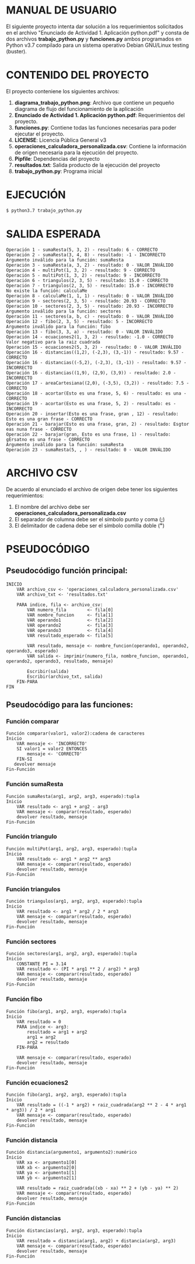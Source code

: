 MANUAL DE USUARIO
=================

El siguiente proyecto intenta dar solución a los requerimientos solicitados en el archivo "Enunciado de Actividad 1. Aplicación python.pdf" y consta de dos archivos **trabajo_python.py** y **funciones.py** ambos programados en Python v3.7 compilado para un sistema operativo Debian GNU/Linux testing (buster).

# CONTENIDO DEL PROYECTO

El proyecto conteniene los siguientes archivos:

1. **diagrama_trabajo_python.png**: Archivo que contiene un pequeño diagrama de flujo del funcionamiento de la aplicación
1. **Enunciado de Actividad 1. Aplicación python.pdf**: Requerimientos del proyecto.
1. **funciones.py**: Contiene todas las funciones necesarias para poder ejecutar el proyecto.
1. **LICENSE**: Licencia Pública General v3
1. **operaciones_calculadora_personalizada.csv**: Contiene la información de origen necesaria para la ejecución del proyecto.
1. **Pipfile**: Dependencias del proyecto
1. **resultados.txt**: Salida producto de la ejecución del proyecto
1. **trabajo_python.py**: Programa inicial

# EJECUCIÓN

```bash
$ python3.7 trabajo_python.py
```

# SALIDA ESPERADA

```
Operación 1 - sumaResta(5, 3, 2) - resultado: 6 - CORRECTO
Operación 2 - sumaResta(3, 4, 8) - resultado: -1 - INCORRECTO
Argumento inválido para la función: sumaResta
Operación 3 - sumaResta(a, 3, 2) - resultado: 0 - VALOR INVÁLIDO
Operación 4 - multiPot(1, 3, 2) - resultado: 9 - CORRECTO
Operación 5 - multiPot(1, 3, 2) - resultado: 9 - INCORRECTO
Operación 6 - triangulos(2, 3, 5) - resultado: 15.0 - CORRECTO
Operación 7 - triangulos(2, 3, 5) - resultado: 15.0 - INCORRECTO
No existe la función: calculaMe
Operación 8 - calculaMe(1, 1, 1) - resultado: 0 - VALOR INVÁLIDO
Operación 9 - sectores(2, 3, 5) - resultado: 20.93 - CORRECTO
Operación 10 - sectores(2, 3, 5) - resultado: 20.93 - INCORRECTO
Argumento inválido para la función: sectores
Operación 11 - sectores(a, b, c) - resultado: 0 - VALOR INVÁLIDO
Operación 12 - fibo(2, 3, 5) - resultado: 5 - INCORRECTO
Argumento inválido para la función: fibo
Operación 13 - fibo(3, 3, a) - resultado: 0 - VALOR INVÁLIDO
Operación 14 - ecuaciones2(1, 3, 2) - resultado: -1.0 - CORRECTO
Valor negativo para la raiz cuadrada
Operación 15 - ecuaciones2(5, 3, 2) - resultado: 0 - VALOR INVÁLIDO
Operación 16 - distancias((1,2), (-2,3), (3,-1)) - resultado: 9.57 - CORRECTO
Operación 16 - distancias((-5,2), (-2,3), (3,-1)) - resultado: 9.57 - INCORRECTO
Operación 16 - distancias((1,9), (2,9), (3,9)) - resultado: 2.0 - INCORRECTO
Operación 17 - areaCartesiana((2,0), (-3,5), (3,2)) - resultado: 7.5 - CORRECTO
Operación 18 - acortar(Esto es una frase, 5, 6) - resultado: es una - CORRECTO
Operación 19 - acortar(Esto es una frase, 5, 2) - resultado: es - INCORRECTO
Operación 20 - insertar(Esto es una frase, gran , 12) - resultado: Esto es una gran frase - CORRECTO
Operación 21 - barajar(Esto es una frase, gran, 2) - resultado: Esgtor eas nuna frase - CORRECTO
Operación 22 - barajar(gran, Esto es una frase, 1) - resultado: gErsatno es una frase - CORRECTO
Argumento inválido para la función: sumaResta
Operación 23 - sumaResta(5, , ) - resultado: 0 - VALOR INVÁLIDO
```

# ARCHIVO CSV

De acuerdo al enunciado el archivo de origen debe tener los siguientes requerimientos:

1. El nombre del archivo debe ser **operaciones_calculadora_personalizada.csv**
1. El separador de columna debe ser el símbolo punto y coma (**;**)
1. El delimitador de cadena debe ser el símbolo comilla doble (**"**)

# PSEUDOCÓDIGO

## Pseudocódigo función principal:

```
INICIO
    VAR archivo_csv <- 'operaciones_calculadora_personalizada.csv'
    VAR archivo_txt <- 'resultados.txt'

    PARA indice, fila <- archivo_csv:
        VAR numero_fila        <- fila[0]
        VAR nombre_funcion     <- fila[1]
        VAR operando1          <- fila[2]
        VAR operando2          <- fila[3]
        VAR operando3          <- fila[4]
        VAR resultado_esperado <- fila[5]

        VAR resultado, mensaje <- nombre_funcion(operando1, operando2, operando3, esperado)
        VAR salida <- imprimir(numero_fila, nombre_funcion, operando1, operando2, operando3, resultado, mensaje)

        Escribir(salida)
        Escribir(archivo_txt, salida)
    FIN-PARA
FIN
```

## Pseudocódigo para las funciones:

### Función comparar

```
Función comparar(valor1, valor2):cadena de caracteres
Inicio
    VAR mensaje <- 'INCORRECTO'
    SI valor1 = valor2 ENTONCES
        mensaje <- 'CORRECTO'
    FIN-SI
   devolver mensaje
Fin-Función
```

### Función sumaResta

```
Función sumaResta(arg1, arg2, arg3, esperado):tupla
Inicio
    VAR resultado <- arg1 + arg2 - arg3
    VAR mensaje <- comparar(resultado, esperado)
    devolver resultado, mensaje
Fin-Función
```

### Función triangulo

```
Función multiPot(arg1, arg2, arg3, esperado):tupla
Inicio
    VAR resultado <- arg1 * arg2 ** arg3
    VAR mensaje <- comparar(resultado, esperado)
    devolver resultado, mensaje
Fin-Función
```

### Función triangulos

```
Función triangulos(arg1, arg2, arg3, esperado):tupla
Inicio
    VAR resultado <- arg1 * arg2 / 2 * arg3
    VAR mensaje <- comparar(resultado, esperado)
    devolver resultado, mensaje
Fin-Función
```

### Función sectores

```
Función sectores(arg1, arg2, arg3, esperado):tupla
Inicio
    CONSTANTE PI = 3.14
    VAR resultado <- (PI * arg1 ** 2 / arg2) * arg3
    VAR mensaje <- comparar(resultado, esperado)
    devolver resultado, mensaje
Fin-Función
```

### Función fibo

```
Función fibo(arg1, arg2, arg3, esperado):tupla
Inicio
    VAR resultado = 0
    PARA indice <- arg3:
        resultado = arg1 + arg2
        arg1 = arg2
        arg2 = resultado
    FIN-PARA

    VAR mensaje <- comparar(resultado, esperado)
    devolver resultado, mensaje
Fin-Función
```

### Función ecuaciones2

```
Función fibo(arg1, arg2, arg3, esperado):tupla
Inicio
    VAR resultado = ((-1 * arg2) + raiz_cuadrada(arg2 ** 2 - 4 * arg1 * arg3)) / 2 * arg1
    VAR mensaje <- comparar(resultado, esperado)
    devolver resultado, mensaje
Fin-Función
```

### Función distancia

```
Función distancia(argumento1, argumento2):numérico
Inicio
    VAR xa <- argumento1[0]
    VAR xb <- argumento2[0]
    VAR ya <- argumento1[1]
    VAR yb <- argumento2[1]

    VAR resultado = raiz_cuadrada((xb - xa) ** 2 + (yb - ya) ** 2)
    VAR mensaje <- comparar(resultado, esperado)
    devolver resultado, mensaje
Fin-Función
```

### Función distancias

```
Función distancias(arg1, arg2, arg3, esperado):tupla
Inicio
    VAR resultado = distancia(arg1, arg2) + distancia(arg2, arg3)
    VAR mensaje <- comparar(resultado, esperado)
    devolver resultado, mensaje
Fin-Función
```
